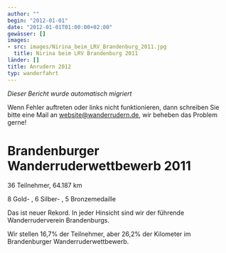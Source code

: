 ```yaml
---
author: ""
begin: "2012-01-01"
date: "2012-01-01T01:00:00+02:00"
gewässer: []
images:
- src: images/Nirina_beim_LRV_Brandenburg_2011.jpg
  title: Nirina beim LRV Brandenburg 2011
länder: []
title: Anrudern 2012
typ: wanderfahrt
---
```



*Dieser Bericht wurde automatisch migriert*

Wenn Fehler auftreten oder links nicht funktionieren, dann schreiben Sie bitte eine Mail an website@wanderrudern.de, wir beheben das Problem gerne!



# Brandenburger Wanderruderwettbewerb 2011


36 Teilnehmer, 64.187 km

8 Gold- , 6 Silber- , 5 Bronzemedaille

Das ist neuer Rekord. In jeder Hinsicht sind wir der führende Wanderruderverein Brandenburgs.

Wir stellen 16,7% der Teilnehmer, aber 26,2% der Kilometer im Brandenburger Wanderruderwettbewerb.